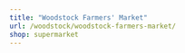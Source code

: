 ```yaml
---
title: "Woodstock Farmers' Market"
url: /woodstock/woodstock-farmers-market/
shop: supermarket
---
```

